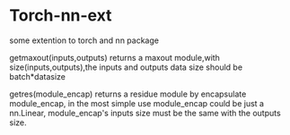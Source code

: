 # Torch-nn-ext
some extention to torch and nn package

getmaxout(inputs,outputs) returns a maxout module,with size(inputs,outputs),the inputs and outputs data size should be batch*datasize

getres(module_encap) returns a residue module by encapsulate module_encap, in the most simple use module_encap could be just a nn.Linear, module_encap's inputs size must be the same with the outputs size.
